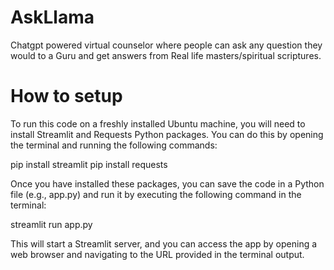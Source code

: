 # AskLlama
Chatgpt powered virtual counselor where people can ask any question they would to a Guru and get answers from Real life masters/spiritual scriptures.


# How to setup
To run this code on a freshly installed Ubuntu machine, you will need to install Streamlit and Requests Python packages. You can do this by opening the terminal and running the following commands:

pip install streamlit
pip install requests

Once you have installed these packages, you can save the code in a Python file (e.g., app.py) and run it by executing the following command in the terminal:

streamlit run app.py

This will start a Streamlit server, and you can access the app by opening a web browser and navigating to the URL provided in the terminal output.
